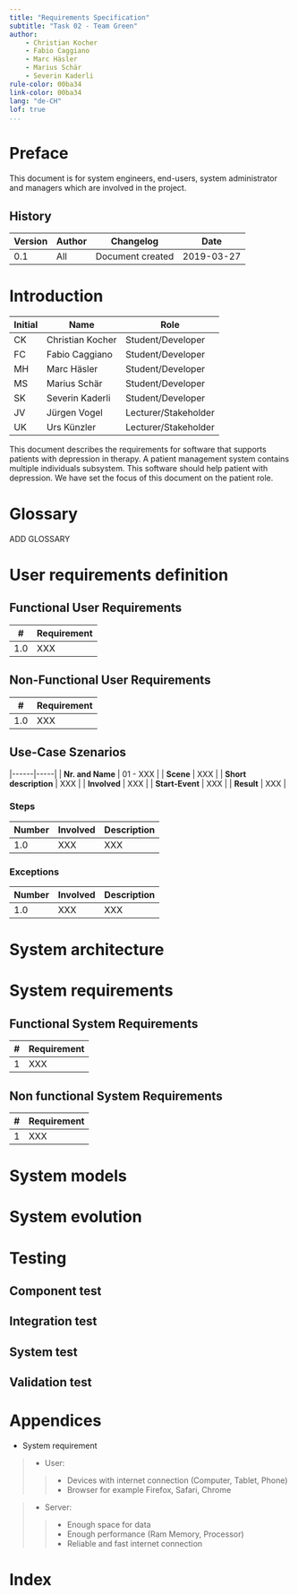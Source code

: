```yaml
---
title: "Requirements Specification"
subtitle: "Task 02 - Team Green"
author:
    - Christian Kocher
    - Fabio Caggiano
    - Marc Häsler
    - Marius Schär
    - Severin Kaderli
rule-color: 00ba34
link-color: 00ba34
lang: "de-CH"
lof: true
...
```


# Preface
This document is for system engineers, end-users, system administrator and managers which
are involved in the project.

## History
| Version | Author | Changelog        | Date       |
|---------|--------|------------------|------------|
| 0.1     | All    | Document created | 2019-03-27 |

# Introduction
| Initial | Name             | Role                 |
|---------|------------------|----------------------|
| CK      | Christian Kocher | Student/Developer    |
| FC      | Fabio Caggiano   | Student/Developer    |
| MH      | Marc Häsler      | Student/Developer    |
| MS      | Marius Schär     | Student/Developer    |
| SK      | Severin Kaderli  | Student/Developer    |
| JV      | Jürgen Vogel     | Lecturer/Stakeholder |
| UK      | Urs Künzler      | Lecturer/Stakeholder |

This document describes the requirements for software that supports patients with
depression in therapy. 
A patient management system contains multiple individuals subsystem. This software
should help patient with depression. We have set the focus of this document on the patient role.


# Glossary

ADD GLOSSARY

# User requirements definition

## Functional User Requirements
| #   | Requirement |
|-----|-------------|
| 1.0 | XXX         |

## Non-Functional User Requirements
| #   | Requirement |
|-----|-------------|
| 1.0 | XXX         |

## Use-Case Szenarios
|------|-----|
|  **Nr. and Name** |  01 - XXX  |
|  **Scene** |  XXX  |
|  **Short description** |  XXX  |
|  **Involved** |  XXX  |
|  **Start-Event** |  XXX  |
|  **Result** |  XXX  |

### Steps
| Number | Involved | Description |
|--------|----------|-------------|
| 1.0    | XXX      | XXX         |

### Exceptions
| Number | Involved | Description |
|--------|----------|-------------|
| 1.0    | XXX      | XXX         |

# System architecture

# System requirements

## Functional System Requirements
| # | Requirement |
|---|-------------|
| 1 | XXX         |

## Non functional System Requirements
| # | Requirement |
|---|-------------|
| 1 | XXX         |

# System models

# System evolution

# Testing

## Component test

## Integration test

## System test

## Validation test

# Appendices
 * System requirement
 >* User:
 >>* Devices with internet connection (Computer, Tablet, Phone)
 >>* Browser for example Firefox, Safari, Chrome
 
 >* Server:
 >>* Enough space for data
 >>* Enough performance (Ram Memory, Processor)
 >>* Reliable and fast internet connection 
# Index
